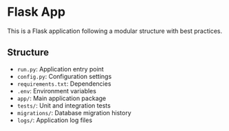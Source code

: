 # Flask App

This is a Flask application following a modular structure with best practices.

## Structure
- `run.py`: Application entry point
- `config.py`: Configuration settings
- `requirements.txt`: Dependencies
- `.env`: Environment variables
- `app/`: Main application package
- `tests/`: Unit and integration tests
- `migrations/`: Database migration history
- `logs/`: Application log files
